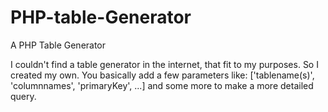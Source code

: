 # PHP-table-Generator
A PHP Table Generator

I couldn't find a table generator in the internet, that fit to my purposes.
So I created my own.
You basically add a few parameters like: ['tablename(s)', 'columnnames', 'primaryKey', ...]
and some more to make a more detailed query.

